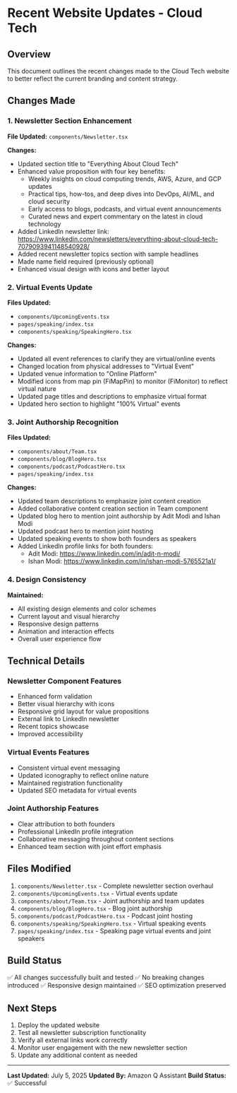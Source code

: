 # Recent Website Updates - Cloud Tech

## Overview
This document outlines the recent changes made to the Cloud Tech website to better reflect the current branding and content strategy.

## Changes Made

### 1. Newsletter Section Enhancement
**File Updated:** `components/Newsletter.tsx`

**Changes:**
- Updated section title to "Everything About Cloud Tech"
- Enhanced value proposition with four key benefits:
  - Weekly insights on cloud computing trends, AWS, Azure, and GCP updates
  - Practical tips, how-tos, and deep dives into DevOps, AI/ML, and cloud security
  - Early access to blogs, podcasts, and virtual event announcements
  - Curated news and expert commentary on the latest in cloud technology
- Added LinkedIn newsletter link: https://www.linkedin.com/newsletters/everything-about-cloud-tech-7079093941148540928/
- Added recent newsletter topics section with sample headlines
- Made name field required (previously optional)
- Enhanced visual design with icons and better layout

### 2. Virtual Events Update
**Files Updated:** 
- `components/UpcomingEvents.tsx`
- `pages/speaking/index.tsx`
- `components/speaking/SpeakingHero.tsx`

**Changes:**
- Updated all event references to clarify they are virtual/online events
- Changed location from physical addresses to "Virtual Event"
- Updated venue information to "Online Platform"
- Modified icons from map pin (FiMapPin) to monitor (FiMonitor) to reflect virtual nature
- Updated page titles and descriptions to emphasize virtual format
- Updated hero section to highlight "100% Virtual" events

### 3. Joint Authorship Recognition
**Files Updated:**
- `components/about/Team.tsx`
- `components/blog/BlogHero.tsx`
- `components/podcast/PodcastHero.tsx`
- `pages/speaking/index.tsx`

**Changes:**
- Updated team descriptions to emphasize joint content creation
- Added collaborative content creation section in Team component
- Updated blog hero to mention joint authorship by Adit Modi and Ishan Modi
- Updated podcast hero to mention joint hosting
- Updated speaking events to show both founders as speakers
- Added LinkedIn profile links for both founders:
  - Adit Modi: https://www.linkedin.com/in/adit-n-modi/
  - Ishan Modi: https://www.linkedin.com/in/ishan-modi-5765521a1/

### 4. Design Consistency
**Maintained:**
- All existing design elements and color schemes
- Current layout and visual hierarchy
- Responsive design patterns
- Animation and interaction effects
- Overall user experience flow

## Technical Details

### Newsletter Component Features
- Enhanced form validation
- Better visual hierarchy with icons
- Responsive grid layout for value propositions
- External link to LinkedIn newsletter
- Recent topics showcase
- Improved accessibility

### Virtual Events Features
- Consistent virtual event messaging
- Updated iconography to reflect online nature
- Maintained registration functionality
- Updated SEO metadata for virtual events

### Joint Authorship Features
- Clear attribution to both founders
- Professional LinkedIn profile integration
- Collaborative messaging throughout content sections
- Enhanced team section with joint effort emphasis

## Files Modified
1. `components/Newsletter.tsx` - Complete newsletter section overhaul
2. `components/UpcomingEvents.tsx` - Virtual events update
3. `components/about/Team.tsx` - Joint authorship and team updates
4. `components/blog/BlogHero.tsx` - Blog joint authorship
5. `components/podcast/PodcastHero.tsx` - Podcast joint hosting
6. `components/speaking/SpeakingHero.tsx` - Virtual speaking events
7. `pages/speaking/index.tsx` - Speaking page virtual events and joint speakers

## Build Status
✅ All changes successfully built and tested
✅ No breaking changes introduced
✅ Responsive design maintained
✅ SEO optimization preserved

## Next Steps
1. Deploy the updated website
2. Test all newsletter subscription functionality
3. Verify all external links work correctly
4. Monitor user engagement with the new newsletter section
5. Update any additional content as needed

---

**Last Updated:** July 5, 2025
**Updated By:** Amazon Q Assistant
**Build Status:** ✅ Successful
